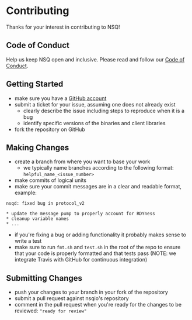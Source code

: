 # Contributing

Thanks for your interest in contributing to NSQ!

## Code of Conduct

Help us keep NSQ open and inclusive. Please read and follow our [Code of Conduct](CODE_OF_CONDUCT.md).

## Getting Started

* make sure you have a [GitHub account](https://github.com/signup/free)
* submit a ticket for your issue, assuming one does not already exist
  * clearly describe the issue including steps to reproduce when it is a bug
  * identify specific versions of the binaries and client libraries
* fork the repository on GitHub

## Making Changes

* create a branch from where you want to base your work
  * we typically name branches according to the following format: `helpful_name_<issue_number>`
* make commits of logical units
* make sure your commit messages are in a clear and readable format, example:
  
```
nsqd: fixed bug in protocol_v2
  
* update the message pump to properly account for RDYness
* cleanup variable names
* ...
```

* if you're fixing a bug or adding functionality it probably makes sense to write a test
* make sure to run `fmt.sh` and `test.sh` in the root of the repo to ensure that your code is
  properly formatted and that tests pass (NOTE: we integrate Travis with GitHub for continuous
  integration)

## Submitting Changes

* push your changes to your branch in your fork of the repository
* submit a pull request against nsqio's repository
* comment in the pull request when you're ready for the changes to be reviewed: `"ready for review"`

